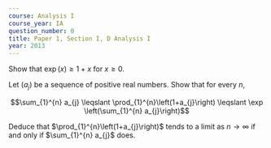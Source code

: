 ```yaml
---
course: Analysis I
course_year: IA
question_number: 0
title: Paper 1, Section I, D Analysis I
year: 2013
---
```




Show that $\exp (x) \geqslant 1+x$ for $x \geqslant 0$.

Let $\left(a_{j}\right)$ be a sequence of positive real numbers. Show that for every $n$,

$$\sum_{1}^{n} a_{j} \leqslant \prod_{1}^{n}\left(1+a_{j}\right) \leqslant \exp \left(\sum_{1}^{n} a_{j}\right)$$

Deduce that $\prod_{1}^{n}\left(1+a_{j}\right)$ tends to a limit as $n \rightarrow \infty$ if and only if $\sum_{1}^{n} a_{j}$ does.